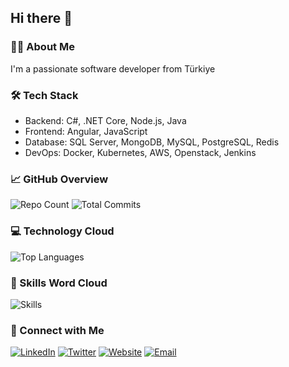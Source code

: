 ## Hi there 👋

<!--
**cemtopkaya/cemtopkaya** is a ✨ _special_ ✨ repository because its `README.md` (this file) appears on your GitHub profile.

Here are some ideas to get you started:

- 🔭 I’m currently working on ...
- 🌱 I’m currently learning ...
- 👯 I’m looking to collaborate on ...
- 🤔 I’m looking for help with ...
- 💬 Ask me about ...
- 📫 How to reach me: ...
- 😄 Pronouns: ...
- ⚡ Fun fact: ...
-->
### 👨‍💻 About Me
I'm a passionate software developer from Türkiye

### 🛠 Tech Stack
- Backend: C#, .NET Core, Node.js, Java
- Frontend: Angular, JavaScript
- Database: SQL Server, MongoDB, MySQL, PostgreSQL, Redis
- DevOps: Docker, Kubernetes, AWS, Openstack, Jenkins
### 📈 GitHub Overview
![Repo Count](https://img.shields.io/badge/dynamic/json?color=success&label=Public%20Repos&query=public_repos&url=https%3A%2F%2Fapi.github.com%2Fusers%2Fcemtopkaya)
![Total Commits](https://img.shields.io/badge/dynamic/json?color=blue&label=Total%20Commits&query=total_commits&url=https%3A%2F%2Fapi.github.com%2Fusers%2Fcemtopkaya)

### 💻 Technology Cloud
![Top Languages](https://github-readme-stats.vercel.app/api/top-langs/?username=cemtopkaya&layout=compact&theme=radical)

### 🔧 Skills Word Cloud
![Skills](https://skillicons.dev/icons?i=cs,dotnet,java,nodejs,php,angular,javascript,docker,kubernetes,mongodb,mysql,postgresql,git,svn,jenkins,nginx,aws,ubuntu,ruby,openstack,terraform,ansible,rabbitmq,redis)

### 🔗 Connect with Me
[![LinkedIn](https://img.shields.io/badge/LinkedIn-0077B5?style=flat&logo=linkedin&logoColor=white)](https://linkedin.com/in/cemtopkaya)
[![Twitter](https://img.shields.io/badge/Twitter-1DA1F2?style=flat&logo=twitter&logoColor=white)](https://twitter.com/cemtopkaya)
[![Website](https://img.shields.io/badge/Website-000000?style=flat&logo=About.me&logoColor=white)](https://cemtopkaya.com)
[![Email](https://img.shields.io/badge/Email-D14836?style=flat&logo=gmail&logoColor=white)](mailto:ben@cemtopkaya.com)
